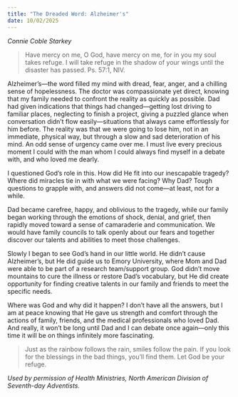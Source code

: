 ```yaml
---
title: "The Dreaded Word: Alzheimer's"
date: 10/02/2025
---
```


_Connie Coble Starkey_

> <p></p>
> Have mercy on me, O God, have mercy on me, for in you my soul takes refuge. I will take refuge in the shadow of your wings until the disaster has passed. Ps. 57:1, NIV.

Alzheimer’s—the word filled my mind with dread, fear, anger, and a chilling sense of hopelessness. The doctor was compassionate yet direct, knowing that my family needed to confront the reality as quickly as possible. Dad had given indications that things had changed—getting lost driving to familiar places, neglecting to finish a project, giving a puzzled glance when conversation didn’t flow easily—situations that always came effortlessly for him before. The reality was that we were going to lose him, not in an immediate, physical way, but through a slow and sad deterioration of his mind. An odd sense of urgency came over me. I must live every precious moment I could with the man whom I could always find myself in a debate with, and who loved me dearly.

I questioned God’s role in this. How did He fit into our inescapable tragedy? Where did miracles tie in with what we were facing? Why Dad? Tough questions to grapple with, and answers did not come—at least, not for a while.

Dad became carefree, happy, and oblivious to the tragedy, while our family began working through the emotions of shock, denial, and grief, then rapidly moved toward a sense of camaraderie and communication. We would have family councils to talk openly about our fears and together discover our talents and abilities to meet those challenges.

Slowly I began to see God’s hand in our little world. He didn’t cause Alzheimer’s, but He did guide us to Emory University, where Mom and Dad were able to be part of a research team/support group. God didn’t move mountains to cure the illness or restore Dad’s vocabulary, but He did create opportunity for finding creative talents in our family and friends to meet the specific needs.

Where was God and why did it happen? I don’t have all the answers, but I am at peace knowing that He gave us strength and comfort through the actions of family, friends, and the medical professionals who loved Dad. And really, it won’t be long until Dad and I can debate once again—only this time it will be on things infinitely more fascinating.

> <callout></callout>
> Just as the rainbow follows the rain, smiles follow the pain. If you look for the blessings in the bad things, you’ll find them. Let God be your refuge.

_Used by permission of Health Ministries, North American Division of Seventh-day Adventists._